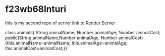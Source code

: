 # f23wb68Inturi
this is my second repo of server
[link to Render Server](https://s23db68inturi.onrender.com)

class animals{ String animalName; Number animalAge; Number animalCost;
public(String animalName,Number animalAge, Number animalCost){this.animalName=animalName; this.animalAge=animalAge; this.animalCost=animalCost;}}
    